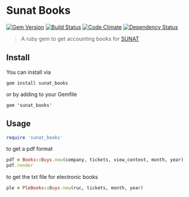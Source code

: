 # Sunat Books
[![Gem Version][rubygems-image]][rubygems-url]
[![Build Status][travis-image]][travis-url]
[![Code Climate][code-climate-image]][code-climate-url]
[![Dependency Status][gemnasium-image]][gemnasium-url]

> A ruby gem to get accounting books for [SUNAT](https://www.sunat.gob.pe)

## Install
You can install via
```
gem install sunat_books
```
or by adding to your Gemfile
```
gem 'sunat_books'
```

## Usage

```ruby
require 'sunat_books'
```

to get a pdf format

```ruby
pdf = Books::Buys.new(company, tickets, view_context, month, year)
pdf.render
```

to get the txt file for electronic books

```ruby
ple = PleBooks::Buys.new(ruc, tickets, month, year)
```

[rubygems-image]: https://badge.fury.io/rb/sunat_books.svg
[rubygems-url]: https://badge.fury.io/rb/sunat_books
[travis-image]: https://travis-ci.org/ccarruitero/sunat_books.svg?branch=master
[travis-url]: https://travis-ci.org/ccarruitero/sunat_books
[code-climate-image]: https://codeclimate.com/github/ccarruitero/sunat_books/badges/gpa.svg
[code-climate-url]: https://codeclimate.com/github/ccarruitero/sunat_books
[gemnasium-image]: https://gemnasium.com/ccarruitero/sunat_books.png
[gemnasium-url]: https://gemnasium.com/ccarruitero/sunat_books
